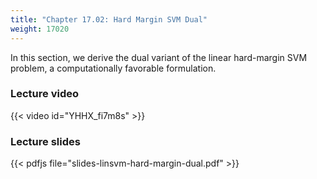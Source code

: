 ```yaml
---
title: "Chapter 17.02: Hard Margin SVM Dual"
weight: 17020
---
```

In this section, we derive the dual variant of the linear hard-margin SVM problem, a computationally favorable formulation. 

<!--more-->

### Lecture video

{{< video id="YHHX_fi7m8s" >}}

### Lecture slides

{{< pdfjs file="slides-linsvm-hard-margin-dual.pdf" >}}

